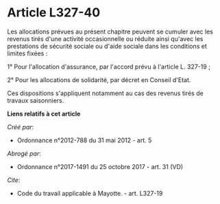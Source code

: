 # Article L327-40

Les allocations prévues au présent chapitre peuvent se cumuler avec les revenus tirés d'une activité occasionnelle ou réduite
ainsi qu'avec les prestations de sécurité sociale ou d'aide sociale dans les conditions et limites fixées : 

1° Pour l'allocation d'assurance, par l'accord prévu à l'article L. 327-19 ; 

2° Pour les allocations de solidarité, par décret en Conseil d'Etat. 

Ces dispositions s'appliquent notamment au cas des revenus tirés de travaux saisonniers.

**Liens relatifs à cet article**

_Créé par_:

  - Ordonnance n°2012-788 du 31 mai 2012 - art. 5

_Abrogé par_:

  - Ordonnance n°2017-1491 du 25 octobre 2017 - art. 31 (VD)

_Cite_:

  - Code du travail applicable à Mayotte. - art. L327-19
